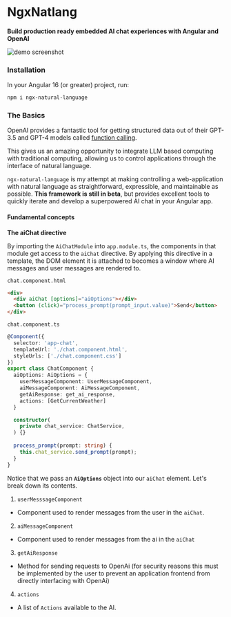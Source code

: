 # NgxNatlang

**Build production ready embedded AI chat experiences with Angular and OpenAI**

![demo screenshot](https://i.imgur.com/T9QYjWg.png)

### Installation

In your Angular 16 (or greater) project, run:

```bash
npm i ngx-natural-language
```

### The Basics

OpenAI provides a fantastic tool for getting structured data out of their
GPT-3.5 and GPT-4 models called [function calling](https://openai.com/blog/function-calling-and-other-api-updates).

This gives us an amazing opportunity to integrate LLM based computing
with traditional computing, allowing us to control applications through the
interface of natural language.

`ngx-natural-language` is my attempt at making controlling a web-application
with natural language as straightforward, expressible, and maintainable as
possible. **This framework is still in beta**, but provides excellent tools
to quickly iterate and develop a superpowered AI chat in your Angular app.

#### Fundamental concepts

**The aiChat directive**

By importing the `AiChatModule` into `app.module.ts`, the components in that
module get access to the `aiChat` directive. By applying this directive in
a template, the DOM element it is attached to becomes a window where
AI messages and user messages are rendered to. 

`chat.component.html`
```html
<div>
  <div aiChat [options]="aiOptions"></div>
  <button (click)="process_prompt(prompt_input.value)">Send</button>
</div>
```

`chat.component.ts`
```typescript
@Component({
  selector: 'app-chat',
  templateUrl: './chat.component.html',
  styleUrls: ['./chat.component.css']
})
export class ChatComponent {
  aiOptions: AiOptions = {
    userMessageComponent: UserMessageComponent,
    aiMessageComponent: AiMessageComponent,
    getAiResponse: get_ai_response,
    actions: [GetCurrentWeather]
  }

  constructor(
    private chat_service: ChatService,
  ) {}
  
  process_prompt(prompt: string) {
    this.chat_service.send_prompt(prompt);
  }
}
```

Notice that we pass an **`AiOptions`** object into our `aiChat` element. Let's break
down its contents.
1. `userMesssageComponent`
  - Component used to render messages from the user in the `aiChat`.
2. `aiMessageComponent`
  - Component used to render messages from the ai in the `aiChat`
3. `getAiResponse`
  - Method for sending requests to OpenAi (for security reasons this must be
  implemented by the user to prevent an application frontend from directly
  interfacing with OpenAi)
4. `actions`
  - A list of `Actions` available to the AI.

